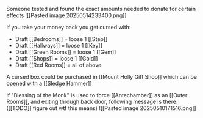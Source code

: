 Someone tested and found the exact amounts needed to donate for certain effects
![[Pasted image 20250514233400.png]]

If you take your money back you get cursed with:
- Draft [[Bedrooms]] = loose 1 [[Step]]
- Draft [[Hallways]] = loose 1 [[Key]]
- Draft [[Green Rooms]] = loose 1 [[Gem]]
- Draft [[Shops]] = loose 1 [[Gold]]
- Draft [[Red Rooms]] = all of above

A cursed box could be purchased in [[Mount Holly Gift Shop]] which can be opened with a [[Sledge Hammer]]

If "Blessing of the Monk" is used to force [[Antechamber]] as an [[Outer Rooms]], and exiting through back door, following message is there: ([[TODO]] figure out wtf this means)
![[Pasted image 20250510171516.png]]